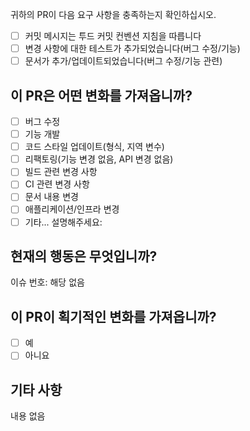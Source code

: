 귀하의 PR이 다음 요구 사항을 충족하는지 확인하십시오.

- [ ] 커밋 메시지는 투드 커밋 컨벤션 지침을 따릅니다
- [ ] 변경 사항에 대한 테스트가 추가되었습니다(버그 수정/기능)
- [ ] 문서가 추가/업데이트되었습니다(버그 수정/기능 관련)

## 이 PR은 어떤 변화를 가져옵니까?

- [ ] 버그 수정
- [ ] 기능 개발
- [ ] 코드 스타일 업데이트(형식, 지역 변수)
- [ ] 리팩토링(기능 변경 없음, API 변경 없음)
- [ ] 빌드 관련 변경 사항
- [ ] CI 관련 변경 사항
- [ ] 문서 내용 변경
- [ ] 애플리케이션/인프라 변경
- [ ] 기타... 설명해주세요:

## 현재의 행동은 무엇입니까?

이슈 번호: 해당 없음

## 이 PR이 획기적인 변화를 가져옵니까?

- [ ] 예
- [ ] 아니요

## 기타 사항

내용 없음
